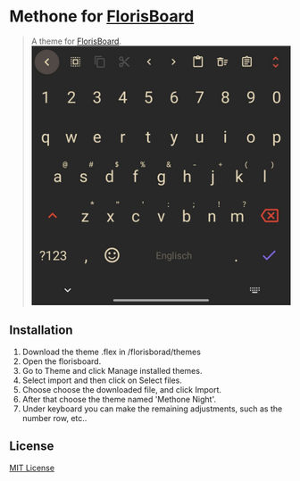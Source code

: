 # Methone for [FlorisBoard](https://github.com/florisboard/florisboard)
> A theme for [FlorisBoard](https://github.com/florisboard/florisboard).
![Screenshot](assets/methone_theme.jpg)

## Installation
1. Download the theme .flex in /florisborad/themes
2. Open the florisboard.
3. Go to Theme and click Manage installed themes.
4. Select import and then click on Select files.
5. Choose choose the downloaded file, and click Import.
6. After that choose the theme named 'Methone Night'.
7. Under keyboard you can make the remaining adjustments, such as the number row, etc..

## License

[MIT License](./LICENSE)
